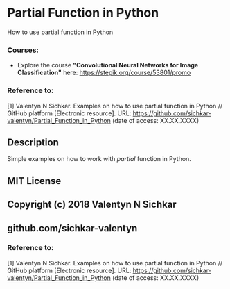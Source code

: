 # Partial Function in Python
How to use partial function in Python

### Courses:
* Explore the course **"Convolutional Neural Networks for Image Classification"** here: https://stepik.org/course/53801/promo

### Reference to:
[1] Valentyn N Sichkar. Examples on how to use partial function in Python // GitHub platform [Electronic resource]. URL: https://github.com/sichkar-valentyn/Partial_Function_in_Python (date of access: XX.XX.XXXX)

## Description
Simple examples on how to work with _partial_ function in Python.

## MIT License
## Copyright (c) 2018 Valentyn N Sichkar
## github.com/sichkar-valentyn
### Reference to:
[1] Valentyn N Sichkar. Examples on how to use partial function in Python // GitHub platform [Electronic resource]. URL: https://github.com/sichkar-valentyn/Partial_Function_in_Python (date of access: XX.XX.XXXX)
